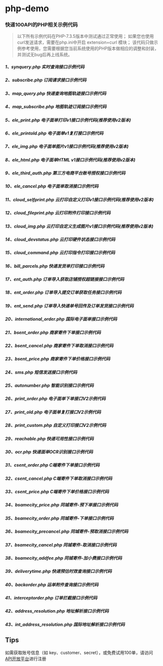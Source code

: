 # php-demo

### 快递100API的PHP相关示例代码

> 以下所有示例代码在PHP-7.3.5版本中测试通过正常使用；
> 如果您也使用curl发送请求，需要在php.ini中开启 extension=curl 模块；
> 该代码只做示例参考使用，您需要根据您当前系统使用的PHP版本做相应的调整和封装，并测试无bug后再上线系统。

##### 1、synquery.php 实时查询接口示例代码

##### 2、subscribe.php 订阅请求接口示例代码

##### 3、map_query.php 快递查询地图轨迹接口示例代码

##### 4、map_subscribe.php 地图轨迹订阅接口示例代码

##### 5、ele_print.php 电子面单打印v1接口示例代码(推荐使用v2版本)

##### 6、ele_printold.php 电子面单v1复打接口示例代码

##### 7、ele_img.php 电子面单图片v1接口示例代码(推荐使用v2版本)

##### 8、ele_html.php 电子面单HTML v1接口示例代码(推荐使用v2版本)

##### 9、ele_third_auth.php 第三方电商平台账号授权接口示例代码

##### 10、ele_cancel.php 电子面单取消接口示例代码

##### 11、cloud_selfprint.php 云打印自定义打印v1接口示例代码(推荐使用v2版本)

##### 12、cloud_fileprint.php 云打印附件打印接口示例代码

##### 13、cloud_img.php 云打印自定义生成图片v1接口示例代码(推荐使用v2版本)

##### 14、cloud_devstatus.php 云打印硬件状态接口示例代码

##### 15、cloud_command.php 云打印指令打印接口示例代码

##### 16、bill_parcels.php 快递发货单打印接口示例代码

##### 17、ent_auth.php 订单导入获取店铺授权超链接接口示例代码

##### 18、ent_order.php 订单导入提交订单获取任务接口示例代码

##### 19、ent_send.php 订单导入快递单号回传及订单发货接口示例代码

##### 20、international_order.php 国际电子面单接口示例代码

##### 21、bsent_order.php 商家寄件下单接口示例代码

##### 22、bsent_cancel.php 商家寄件下单取消接口示例代码

##### 23、bsent_price.php 商家寄件下单价格接口示例代码

##### 24、sms.php 短信发送接口示例代码

##### 25、autonumber.php 智能识别接口示例代码

##### 26、print_order.php 电子面单下单接口V2示例代码

##### 27、print_old.php 电子面单复打接口V2示例代码

##### 28、print_custom.php 自定义打印接口V2示例代码

##### 29、reachable.php 快递可用性接口示例代码

##### 30、ocr.php 快递面单OCR识别接口示例代码

##### 31、csent_order.php C端寄件下单接口示例代码

##### 32、csent_cancel.php C端寄件下单取消接口示例代码

##### 33、csent_price.php C端寄件下单价格接口示例代码

##### 34、bsamecity_price.php 同城寄件-预下单接口示例代码

##### 35、bsamecity_order.php 同城寄件-下单接口示例代码

##### 36、bsamecity_precancel.php 同城寄件-预取消接口示例代码

##### 37、bsamecity_cancel.php 同城寄件-取消接口示例代码

##### 38、bsamecity_addfee.php 同城寄件-加小费接口示例代码

##### 39、deliverytime.php 快递预估时效查询接口示例代码

##### 40、backorder.php 运单附件查询接口示例代码

##### 41、interceptorder.php 订单拦截接口示例代码

##### 42、address_resolution.php 地址解析接口示例代码

##### 43、int_address_resolution.php 国际地址解析接口示例代码

## Tips
如需获取账号信息（如 key、customer、secret），或免费试用100单，请访问[API开放平台](https://api.kuaidi100.com/register/diff/)进行注册
